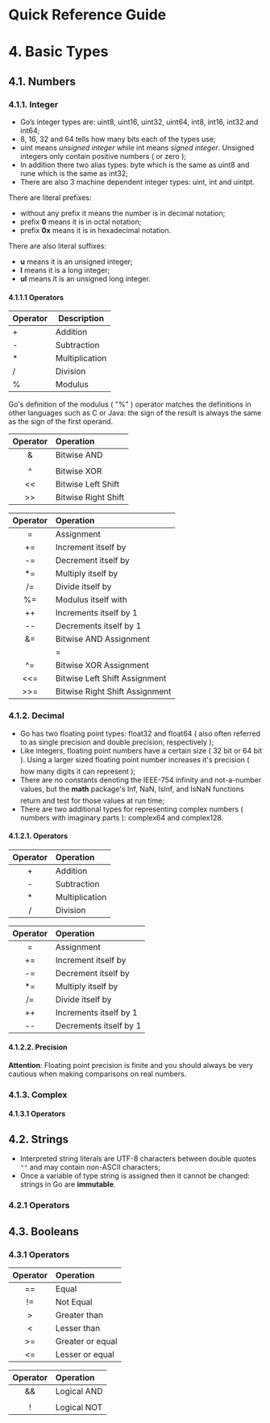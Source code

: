 Quick Reference Guide
=====================

# 4. Basic Types

## 4.1. Numbers

### 4.1.1. Integer

- Go’s integer types are: uint8, uint16, uint32, uint64, int8, int16, int32 and int64;
- 8, 16, 32 and 64 tells how many bits each of the types use;
- uint means _unsigned integer_ while int means _signed integer_. Unsigned integers only contain positive numbers ( or zero );
- In addition there two alias types: byte which is the same as uint8 and rune which is the same as int32;
- There are also 3 machine dependent integer types: uint, int and uintpt.

There are literal prefixes:

- without any prefix it means the number is in decimal notation;
- prefix **0** means it is in octal notation;
- prefix **0x** means it is in hexadecimal notation.

There are also literal suffixes:

- **u** means it is an unsigned integer;
- **l** means it is a long integer;
- **ul** means it is an unsigned long integer.

#### 4.1.1.1 Operators

| Operator | Description    |
|----------|----------------|
| +        | Addition       |
| -        | Subtraction    |
| *        | Multiplication |
| /        | Division       |
| %        | Modulus        |

Go's definition of the modulus ( "%" ) operator matches the definitions in other languages such as C or Java: the sign of the result is always the same as the sign of the first operand.

| Operator | Operation               |
|:--------:|:------------------------|
| &        | Bitwise AND             |
| |        | Bitwise OR              |
| ^        | Bitwise XOR             |
| <<       | Bitwise Left Shift      |
| >>       | Bitwise Right Shift     |

| Operator | Operation                      |
|:--------:|:-------------------------------|
| =        | Assignment                     |
| +=       | Increment itself by            |
| -=       | Decrement itself by            |
| *=       | Multiply itself by             |
| /=       | Divide itself by               |
| %=       | Modulus itself with            |
| ++       | Increments itself by 1         |
| --       | Decrements itself by 1         |
| &=       | Bitwise AND Assignment         |
| |=       | Bitwise OR  Assignment         |
| ^=       | Bitwise XOR Assignment         |
| <<=      | Bitwise Left Shift Assignment  |
| >>=      | Bitwise Right Shift Assignment |

### 4.1.2. Decimal

- Go has two floating point types: float32 and float64 ( also often referred to as single precision and double precision, respectively );
- Like integers, floating point numbers have a certain size ( 32 bit or 64 bit ). Using a larger sized floating point number increases it's precision ( how many digits it can represent );
- There are no constants denoting the IEEE-754 infinity and not-a-number values, but the **math** package's Inf, NaN, IsInf, and IsNaN functions return and test for those values at run time;
- There are two additional types for representing complex numbers ( numbers with
imaginary parts ): complex64 and complex128.

#### 4.1.2.1. Operators

| Operator | Operation      |
|:--------:|:---------------|
| +        | Addition       |
| -        | Subtraction    |
| *        | Multiplication |
| /        | Division       |

| Operator | Operation              |
|:--------:|:-----------------------|
| =        | Assignment             |
| +=       | Increment itself by    |
| -=       | Decrement itself by    |
| *=       | Multiply itself by     |
| /=       | Divide itself by       |
| ++       | Increments itself by 1 |
| --       | Decrements itself by 1 |

#### 4.1.2.2. Precision

**Attention**: Floating point precision is finite and you should always be very cautious when making comparisons on real numbers.

### 4.1.3. Complex

#### 4.1.3.1 Operators

## 4.2. Strings

- Interpreted string literals are UTF-8 characters between double quotes ```""``` and may contain non-ASCII characters;
- Once a variable of type string is assigned then it cannot be changed: strings in Go are **immutable**.

### 4.2.1 Operators

## 4.3. Booleans

### 4.3.1 Operators

| Operator | Operation            |
|:--------:|:---------------------|
| ==       | Equal                |
| !=       | Not Equal            |
| >        | Greater than         |
| <        | Lesser than          |
| >=       | Greater or equal     |
| <=       | Lesser or equal      |

| Operator | Operation   |
|:--------:|:------------|
| &&       | Logical AND |
| ||       | Logical OR  |
| !        | Logical NOT |
